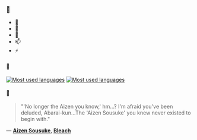 ### 👋

- 🔭
- 🌱
- 💬
- 📫
- ⚡

#### 🧏

[![Most used languages](https://github-readme-stats-aynah.vercel.app/api/top-langs/?username=aynh&theme=solarized-dark&langs_count=6&layout=compact&hide_title=true)](https://github.com/anuraghazra/github-readme-stats#gh-dark-mode-only)
[![Most used languages](https://github-readme-stats-aynah.vercel.app/api/top-langs/?username=aynh&theme=solarized-light&langs_count=6&layout=compact&hide_title=true)](https://github.com/anuraghazra/github-readme-stats#gh-light-mode-only)

#### 💬

> "'No longer the Aizen you know,' hm...? I'm afraid you've been deluded, Abarai-kun...The 'Aizen Sousuke' you knew never existed to begin with."

&mdash; [**Aizen Sousuke**](https://myanimelist.net/character.php?q=Aizen%20Sousuke&cat=character), [**Bleach**](https://myanimelist.net/search/all?q=Bleach&cat=all)
